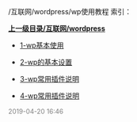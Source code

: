 /互联网/wordpress/wp使用教程 索引：


**[上一级目录/互联网/wordpress](/互联网/wordpress/index.md)**

- [1-wp基本使用](/互联网/wordpress/wp使用教程/1-wp基本使用.md)

- [2-wp的基本设置](/互联网/wordpress/wp使用教程/2-wp的基本设置.md)

- [3-wp常用插件说明](/互联网/wordpress/wp使用教程/3-wp常用插件说明.md)

- [4-wp常用插件说明](/互联网/wordpress/wp使用教程/4-wp常用插件说明.md)


<font size=2 color='grey'> 2019-04-20 16:46 </font>